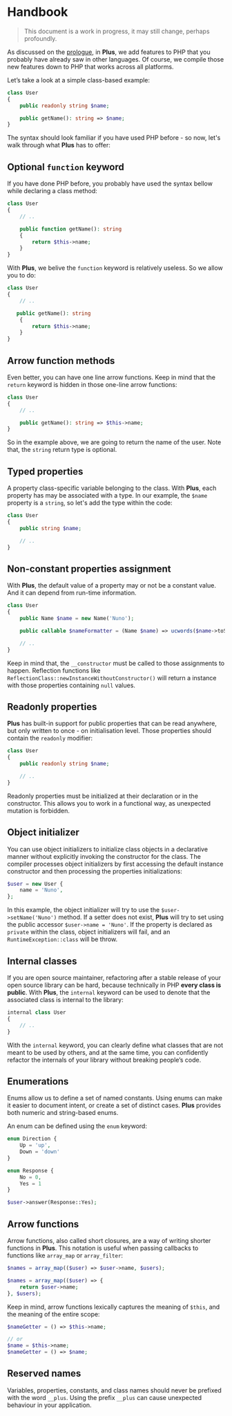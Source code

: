 # Handbook

> This document is a work in progress, it may still change, perhaps profoundly.

As discussed on the [prologue](prologue.html), in **Plus**, we add features to
PHP that you probably have already saw in other languages. Of course, we compile
those new features down to PHP that works across all platforms.

Let’s take a look at a simple class-based example:

```php
class User
{
    public readonly string $name;

    public getName(): string => $name;
}
```

The syntax should look familiar if you have used PHP before - so now,
let's walk through what **Plus** has to offer:

## Optional `function` keyword

If you have done PHP before, you probably have used the syntax bellow
while declaring a class method:

```php
class User
{
    // ..

    public function getName(): string
    {
        return $this->name;
    }
}
```


With **Plus**, we belive the `function` keyword is relatively useless. So we allow you to do:

```php
class User
{
    // ..

   public getName(): string
    {
        return $this->name;
    }
}
```

## Arrow function methods

Even better, you can have one line arrow functions. Keep in mind that the `return` keyword is hidden
in those one-line arrow functions:

```php
class User
{
    // ..

    public getName(): string => $this->name;
}
```

So in the example above, we are going to return the name of the user. Note that, the
`string` return type is optional.

## Typed properties

A property class-specific variable belonging to the class. With **Plus**, each property has
may be associated with a type. In our example, the `$name` property is a `string`, so let's
add the type within the code:

```php
class User
{
    public string $name;

    // ..
}
```

## Non-constant properties assignment

With **Plus**, the default value of a property may or not be a constant value. And it
can depend from run-time information.

```php
class User
{
    public Name $name = new Name('Nuno');

    public callable $nameFormatter = (Name $name) => ucwords($name->toString());

    // ..
}
```

Keep in mind that, the `__constructor` must be called to those assignments to happen. Reflection
functions like `ReflectionClass::newInstanceWithoutConstructor()` will return a instance with
those properties containing `null` values.

## Readonly properties

**Plus** has built-in support for public properties that can be read anywhere, but only
written to once - on initialisation level. Those properties should contain the
`readonly` modifier:

```php
class User
{
    public readonly string $name;

    // ..
}
```

Readonly properties must be initialized at their declaration or in the constructor. This allows
you to work in a functional way, as unexpected mutation is forbidden.

## Object initializer

You can use object initializers to initialize class objects in a declarative manner without explicitly
invoking the constructor for the class. The compiler processes object initializers by first accessing
the default instance constructor and then processing the properties initializations:

```php
$user = new User {
    name = 'Nuno',
};
```

In this example, the object initializer will try to use the `$user->setName('Nuno')` method. If a setter does not exist, **Plus**
will try to set using the public accessor `$user->name = 'Nuno'`. If the property is declared as `private` within the
class, object initializers will fail, and an `RuntimeException::class` will be throw.

## Internal classes

If you are open source maintainer, refactoring after a stable release of your open source library
can be hard, because technically in PHP **every class is public**. With **Plus**, the `internal`
keyword can be used to denote that the associated class is internal to the library:

```php
internal class User
{
    // ..
}
```

With the `internal` keyword, you can clearly define what classes that are not meant to be used
by others, and at the same time, you can confidently refactor the internals of your library
without breaking people’s code.

## Enumerations

Enums allow us to define a set of named constants. Using enums can make it easier to document
intent, or create a set of distinct cases. **Plus** provides both numeric and string-based enums.

An enum can be defined using the `enum` keyword:

```php
enum Direction {
    Up = 'up',
    Down = 'down'
}

enum Response {
    No = 0,
    Yes = 1
}

$user->answer(Response::Yes);
```

## Arrow functions

Arrow functions, also called short closures, are a way of writing shorter functions
in **Plus**. This notation is useful when passing callbacks to functions like `array_map`
or `array_filter`:

```php
$names = array_map(($user) => $user->name, $users);

$names = array_map(($user) => {
    return $user->name;
}, $users);
```

Keep in mind, arrow functions lexically captures the meaning of `$this`, and
the meaning of the entire scope:

```php
$nameGetter = () => $this->name;

// or
$name = $this->name;
$nameGetter = () => $name;
```

## Reserved names

Variables, properties, constants, and class names should never be prefixed with the word `__plus`. Using the prefix `__plus` can cause unexpected behaviour in your application.
